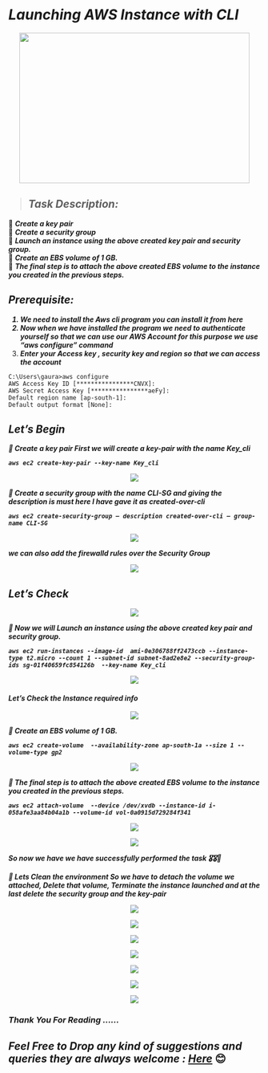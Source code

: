 # ***Launching AWS Instance with CLI***

<p align="center">
<img width="460" height="300" src="pictures/1.png">
</p>

> ## ***Task Description:***
🔷 ***Create a key pair*** </br>
🔷 ***Create a security group*** </br>
🔷 ***Launch an instance using the above created key pair and security group.*** </br>
🔷 ***Create an EBS volume of 1 GB.*** </br>
🔷 ***The final step is to attach the above created EBS volume to the instance you created in the previous steps.*** </br>

## ***Prerequisite:***
<b><i>
1. We need to install the Aws cli program you can install it from here
2. Now when we have installed the program we need to authenticate yourself so that we can use our AWS Account for this purpose we use “aws configure” command
3. Enter your Access key , security key and region so that we can access the account
</i></b>

```
C:\Users\gaura>aws configure
AWS Access Key ID [****************CNVX]:
AWS Secret Access Key [****************aeFy]:
Default region name [ap-south-1]:
Default output format [None]:
```

## ***Let’s Begin***

<b><i>
🔰 Create a key pair
First we will create a key-pair with the name Key_cli

```
aws ec2 create-key-pair --key-name Key_cli
```
<p align="center">
<img src="pictures/2.jpg">
</p>

🔰 Create a security group with the name CLI-SG and giving the description is must here I have gave it as created-over-cli

```
aws ec2 create-security-group — description created-over-cli — group-name CLI-SG
```
<p align="center">
<img src="pictures/3.jpg">
</p>

we can also add the firewalld rules over the Security Group

<p align="center">
<img src="pictures/4.jpg">
</p>

## ***Let’s Check***

<p align="center">
<img src="pictures/5.jpg">
</p>

🔰 Now we will Launch an instance using the above created key pair and security group.

```
aws ec2 run-instances --image-id  ami-0e306788ff2473ccb --instance-type t2.micro --count 1 --subnet-id subnet-8ad2e8e2 --security-group-ids sg-01f40659fc854126b  --key-name Key_cli
```

<p align="center">
<img src="pictures/6.jpg">
</p>

#### Let’s Check the Instance required info

<p align="center">
<img src="pictures/7.jpg">
</p>

🔰 Create an EBS volume of 1 GB.

```
aws ec2 create-volume  --availability-zone ap-south-1a --size 1 --volume-type gp2
```
<p align="center">
<img src="pictures/8.jpg">
</p>

🔰 The final step is to attach the above created EBS volume to the instance you created in the previous steps.

```
aws ec2 attach-volume  --device /dev/xvdb --instance-id i-058afe3aa84b04a1b --volume-id vol-0a0915d729284f341
```
<p align="center">
<img src="pictures/9.jpg">
</p>
<p align="center">
<img src="pictures/10.jpg">
</p>

So now we have we have successfully performed the task 🎖🎖🙌

💎 Lets Clean the environment
So we have to detach the volume we attached, Delete that volume, Terminate the instance launched and at the last delete the security group and the key-pair

<p align="center">
<img src="pictures/11.jpg">
</p>
<p align="center">
<img src="pictures/12.jpg">
</p>

<p align="center">
<img src="pictures/13.jpg">
</p>

<p align="center">
<img src="pictures/14.jpg">
</p>

<p align="center">
<img src="pictures/15.jpg">
</p>

<p align="center">
<img src="pictures/16.jpg">
</p>

<p align="center">
<img src="pictures/17.jpg">
</p>

### ***Thank You For Reading ……***
## ***Feel Free to Drop any kind of suggestions and queries they are always welcome : [Here](https://www.linkedin.com/in/pagare-gaurav/)*** </b></i> **😊**
